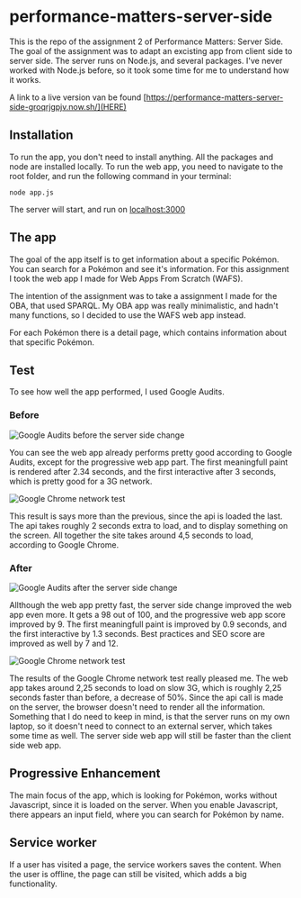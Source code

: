 # performance-matters-server-side
This is the repo of the assignment 2 of Performance Matters: Server Side.
The goal of the assignment was to adapt an excisting app from client side to server side. The server runs on Node.js, and several packages. I've never worked with Node.js before, so it took some time for me to understand how it works.

A link to a live version van be found [https://performance-matters-server-side-groqrjgpjv.now.sh/](HERE)

## Installation
To run the app, you don't need to install anything. All the packages and node are installed locally. To run the web app, you need to navigate to the root folder, and run the following command in your terminal:

`node app.js`

The server will start, and run on [localhost:3000](http://localhost:3000)

## The app
The goal of the app itself is to get information about a specific Pokémon. You can search for a Pokémon and see it's information.
For this assignment I took the web app I made for Web Apps From Scratch (WAFS). 

The intention of the assignment was to take a assignment I made for the OBA, that used SPARQL. My OBA app was really minimalistic, and hadn't many functions, so I decided to use the WAFS web app instead.

For each Pokémon there is a detail page, which contains information about that specific Pokémon.

## Test
To see how well the app performed, I used Google Audits.

### Before
![Google Audits before the server side change](https://i.imgur.com/MopOj35.png)

You can see the web app already performs pretty good according to Google Audits, except for the progressive web app part. The first meaningfull paint is rendered after 2.34 seconds, and the first interactive after 3 seconds, which is pretty good for a 3G network.


![Google Chrome network test](https://i.imgur.com/JZfWdzK.png)

This result is says more than the previous, since the api is loaded the last. The api takes roughly 2 seconds extra to load, and to display something on the screen. All together the site takes around 4,5 seconds to load, according to Google Chrome.

### After
![Google Audits after the server side change](https://i.imgur.com/ACmqLFr.png)

Allthough the web app pretty fast, the server side change improved the web app even more. It gets a 98 out of 100, and the progressive web app score improved by 9. The first meaningfull paint is improved by 0.9 seconds, and the first interactive by 1.3 seconds. Best practices and SEO score are improved as well by 7 and 12.


![Google Chrome network test](https://i.imgur.com/Je79cEU.png)

The results of the Google Chrome network test really pleased me. The web app takes around 2,25 seconds to load on slow 3G, which is roughly 2,25 seconds faster than before, a decrease of 50%. Since the api call is made on the server, the browser doesn't need to render all the information. Something that I do need to keep in mind, is that the server runs on my own laptop, so it doesn't need to connect to an external server, which takes some time as well. The server side web app will still be faster than the client side web app.

## Progressive Enhancement
The main focus of the app, which is looking for Pokémon, works without Javascript, since it is loaded on the server. When you enable Javascript, there appears an input field, where you can search for Pokémon by name.

## Service worker
If a user has visited a page, the service workers saves the content. When the user is offline, the page can still be visited, which adds a big functionality.
